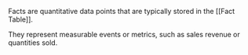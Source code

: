 Facts are quantitative data points that are typically stored in the [[Fact Table]].

They represent measurable events or metrics, such as sales revenue or quantities sold.